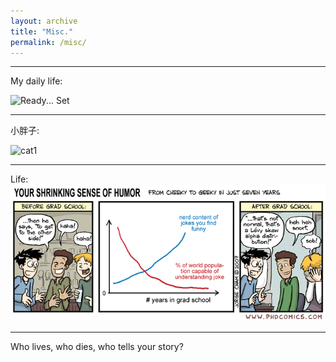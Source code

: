 ```yaml
---
layout: archive
title: "Misc."
permalink: /misc/
---
```


---
My daily life:

![Ready... Set](../images/ready_set.gif)

---
小胖子:

![cat1](../images/cat1.jpg)

---
Life:
![life](../images/phd053007s.gif)

---
Who lives, who dies, who tells your story?
